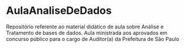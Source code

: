 # AulaAnaliseDeDados
Repositório referente ao material didático de aula sobre Análise e Tratamento de bases de dados. Aula ministrada aos aprovados em concurso público para o cargo de Auditor(a) da Prefeitura de São Paulo
